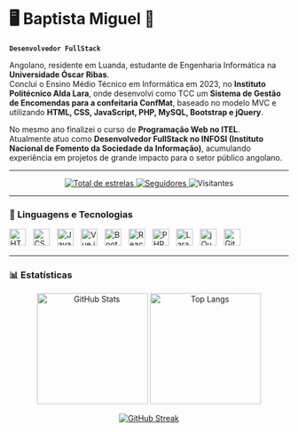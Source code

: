 # 🖥️ Baptista Miguel 📱️ 

**`Desenvolvedor FullStack`**

Angolano, residente em Luanda, estudante de Engenharia Informática na **Universidade Óscar Ribas**.  
Concluí o Ensino Médio Técnico em Informática em 2023, no **Instituto Politécnico Alda Lara**, onde desenvolvi como TCC um **Sistema de Gestão de Encomendas para a confeitaria ConfMat**, baseado no modelo MVC e utilizando **HTML, CSS, JavaScript, PHP, MySQL, Bootstrap e jQuery**.  

No mesmo ano finalizei o curso de **Programação Web no ITEL**.  
Atualmente atuo como **Desenvolvedor FullStack no INFOSI (Instituto Nacional de Fomento da Sociedade da Informação)**, acumulando experiência em projetos de grande impacto para o setor público angolano.  

---

<p align="center">
    <a href="https://github.com/batistalando7?tab=repositories&sort=stargazers">
        <img 
            alt="Total de estrelas" 
            title="Total de estrelas GitHub" 
            src="https://custom-icon-badges.demolab.com/github/stars/batistalando7?color=55960c&style=for-the-badge&labelColor=488207&logo=star&label=estrelas"
        />
    </a>
    <a href="https://github.com/batistalando7?tab=followers">
        <img 
            alt="Seguidores" 
            title="Me siga no GitHub" 
            src="https://custom-icon-badges.demolab.com/github/followers/batistalando7?color=236ad3&labelColor=1155ba&style=for-the-badge&logo=github&label=Seguidores&logoColor=white"
        />
    </a>
    <img 
        alt="Visitantes"
        src="https://komarev.com/ghpvc/?username=batistalando7&color=blue&style=for-the-badge"
    />
</p>

---

### 🤖 Linguagens e Tecnologias

<img align="left" alt="HTML" title="HTML" width="30px" style="padding-right: 10px;" src="https://cdn.jsdelivr.net/gh/devicons/devicon@latest/icons/html5/html5-original.svg"/>
<img align="left" alt="CSS" title="CSS" width="30px" style="padding-right: 10px;" src="https://cdn.jsdelivr.net/gh/devicons/devicon@latest/icons/css3/css3-original.svg"/>
<img align="left" alt="JavaScript" title="JavaScript" width="30px" style="padding-right: 10px;" src="https://cdn.jsdelivr.net/gh/devicons/devicon@latest/icons/javascript/javascript-original.svg"/>
<img align="left" alt="Vue.js" title="Vue.js" width="30px" style="padding-right: 10px;" src="https://cdn.jsdelivr.net/gh/devicons/devicon@latest/icons/vuejs/vuejs-original.svg"/>
<img align="left" alt="Bootstrap" title="Bootstrap" width="30px" style="padding-right: 10px;" src="https://cdn.jsdelivr.net/gh/devicons/devicon@latest/icons/bootstrap/bootstrap-original.svg"/>
<img align="left" alt="React Native" title="React Native" width="30px" style="padding-right: 10px;" src="https://cdn.jsdelivr.net/gh/devicons/devicon@latest/icons/react/react-original.svg"/>
<img align="left" alt="PHP" title="PHP" width="30px" style="padding-right: 10px;" src="https://cdn.jsdelivr.net/gh/devicons/devicon@latest/icons/php/php-original.svg"/>
<img align="left" alt="Laravel" title="Laravel" width="30px" style="padding-right: 10px;" src="https://cdn.jsdelivr.net/gh/devicons/devicon@latest/icons/laravel/laravel-original.svg"/>
<img align="left" alt="jQuery" title="jQuery" width="30px" style="padding-right: 10px;" src="https://cdn.jsdelivr.net/gh/devicons/devicon@latest/icons/jquery/jquery-original.svg"/>
<img align="left" alt="Git" title="Git" width="30px" style="padding-right: 10px;" src="https://cdn.jsdelivr.net/gh/devicons/devicon@latest/icons/git/git-original.svg"/>

<br/>
<br/>

---

### 📊 Estatísticas

<p align="center">
  <img 
    alt="GitHub Stats" 
    height="200" 
    src="https://github-readme-stats.vercel.app/api?username=batistalando7&show_icons=true&theme=tokyonight&include_all_commits=true&locale=pt-br" 
  />
  <img 
    alt="Top Langs" 
    height="200" 
    src="https://github-readme-stats.vercel.app/api/top-langs/?username=batistalando7&theme=tokyonight&layout=compact&custom_title=Tecnologias&langs_count=9" 
  />
</p>

<p align="center">
  <a href="https://git.io/streak-stats">
    <img src="https://streak-stats.demolab.com?user=batistalando7&theme=tokyonight&locale=pt_BR" alt="GitHub Streak"/>
  </a>
</p>
